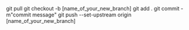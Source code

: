 git pull
git checkout -b [name_of_your_new_branch]
git add .
git commit -m"commit message"
git push --set-upstream origin [name_of_your_new_branch]

